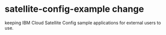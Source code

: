# satellite-config-example change
keeping IBM Cloud Satellite Config sample applications for external users to use.
